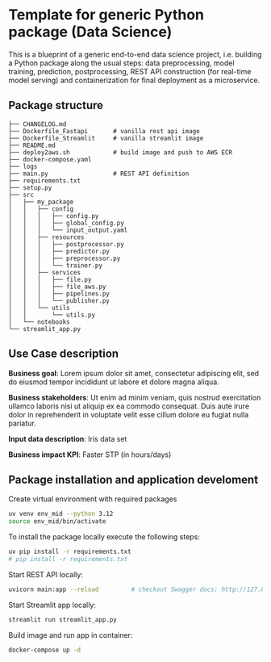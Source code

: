 # Template for generic Python package (Data Science) 

This is a blueprint of a generic end-to-end data science project, i.e. building a Python package along the usual steps: data preprocessing, model training, prediction, postprocessing, REST API construction (for real-time model serving) and containerization for final deployment as a microservice.

## Package structure

```
├── CHANGELOG.md
├── Dockerfile_Fastapi       # vanilla rest api image
├── Dockerfile_Streamlit     # vanilla streamlit image
├── README.md
├── deploy2aws.sh            # build image and push to AWS ECR
├── docker-compose.yaml
├── logs
├── main.py                  # REST API definition 
├── requirements.txt
├── setup.py
├── src
│   ├── my_package
│   │   ├── config
│   │   │   ├── config.py
│   │   │   ├── global_config.py
│   │   │   └── input_output.yaml
│   │   ├── resources
│   │   │   ├── postprocessor.py
│   │   │   ├── predictor.py
│   │   │   ├── preprocessor.py
│   │   │   └── trainer.py
│   │   ├── services
│   │   │   ├── file.py
│   │   │   ├── file_aws.py
│   │   │   ├── pipelines.py
│   │   │   └── publisher.py
│   │   └── utils
│   │       └── utils.py
│   └── notebooks
└── streamlit_app.py 
```

## Use Case description

**Business goal**: Lorem ipsum dolor sit amet, consectetur adipiscing elit, sed do eiusmod tempor incididunt ut labore et dolore magna aliqua. 

**Business stakeholders**: Ut enim ad minim veniam, quis nostrud exercitation ullamco laboris nisi ut aliquip ex ea commodo consequat. Duis aute irure dolor in reprehenderit in voluptate velit esse cillum dolore eu fugiat nulla pariatur.

**Input data description**: Iris data set

**Business impact KPI**: Faster STP (in hours/days)


## Package installation and application develoment

Create virtual environment with required packages 
```bash
uv venv env_mid --python 3.12
source env_mid/bin/activate
```

To install the package locally execute the following steps:

```bash
uv pip install -r requirements.txt
# pip install -r requirements.txt  
```

Start REST API locally:
```bash
uvicorn main:app --reload         # checkout Swagger docs: http://127.0.0.1:8000/docs 
```

Start Streamlit app locally:
```bash
streamlit run streamlit_app.py         
```

Build image and run app in container:
```bash                                 
docker-compose up -d 
```

 
